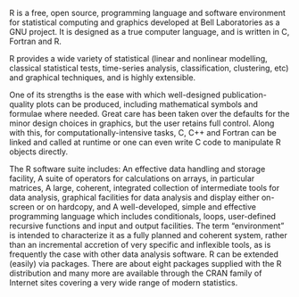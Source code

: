 R is a free, open source, programming language and software environment for statistical computing and graphics developed at Bell Laboratories as a GNU project. It is designed as a true computer language, and is written in C, Fortran and R.

R provides a wide variety of statistical (linear and nonlinear modelling, classical statistical tests, time-series analysis, classification, clustering, etc) and graphical techniques, and is highly extensible.

One of its strengths is the ease with which well-designed publication-quality plots can be produced, including mathematical symbols and formulae where needed. Great care has been taken over the defaults for the minor design choices in graphics, but the user retains full control. Along with this, for computationally-intensive tasks, C, C++ and Fortran can be linked and called at runtime or one can even write C code to manipulate R objects directly.

The R software suite includes:
An effective data handling and storage facility,
A suite of operators for calculations on arrays, in particular matrices,
A large, coherent, integrated collection of intermediate tools for data analysis,
graphical facilities for data analysis and display either on-screen or on hardcopy, and
A well-developed, simple and effective programming language which includes conditionals, loops, user-defined recursive functions and input and output facilities.
The term “environment” is intended to characterize it as a fully planned and coherent system, rather than an incremental accretion of very specific and inflexible tools, as is frequently the case with other data analysis software.
R can be extended (easily) via packages. There are about eight packages supplied with the R distribution and many more are available through the CRAN family of Internet sites covering a very wide range of modern statistics.
